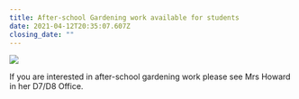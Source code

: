 ```yaml
---
title: After-school Gardening work available for students
date: 2021-04-12T20:35:07.607Z
closing_date: ""
---
```

![](https://res.cloudinary.com/whanganuihigh/image/upload/v1618259662/Careers%20and%20Vocational/Garden_work.jpg)

If you are interested in after-school gardening work please see Mrs Howard in her D7/D8 Office.